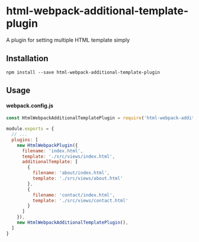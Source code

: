 # html-webpack-additional-template-plugin

A plugin for setting multiple HTML template simply

## Installation

```shell
npm install --save html-webpack-additional-template-plugin
```

## Usage
#### webpack.config.js
```JavaScript
const HtmlWebpackAdditionalTemplatePlugin = require('html-webpack-additional-template-plugin');

module.exports = {
  // ...
  plugins: [
    new HtmlWebpackPlugin({
      filename: 'index.html',
      template: './src/views/index.html',
      additionalTemplate: [
        {
          filename: 'about/index.html',
          template: './src/views/about.html'
        },
        {
          filename: 'contact/index.html',
          template: './src/views/contact.html'
        }
      ]
    }),
    new HtmlWebpackAdditionalTemplatePlugin(),
  ]
}
```

